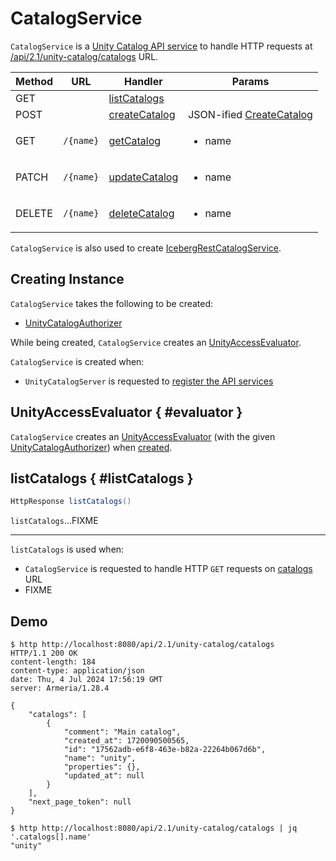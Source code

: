 # CatalogService

`CatalogService` is a [Unity Catalog API service](UnityCatalogServer.md) to handle HTTP requests at [/api/2.1/unity-catalog/catalogs](UnityCatalogServer.md#addServices) URL.

Method | URL | Handler | Params
-|-|-|-
 GET | | [listCatalogs](#listCatalogs) |
 POST | | [createCatalog](#createCatalog) | JSON-ified [CreateCatalog](CreateCatalog.md)
 GET | `/{name}` | [getCatalog](#getCatalog) | <ul><li>name</li></ul>
 PATCH | `/{name}` | [updateCatalog](#updateCatalog) | <ul><li>name</li></ul>
 DELETE | `/{name}` | [deleteCatalog](#deleteCatalog) | <ul><li>name</li></ul>

`CatalogService` is also used to create [IcebergRestCatalogService](../iceberg/IcebergRestCatalogService.md#catalogService).

## Creating Instance

`CatalogService` takes the following to be created:

* <span id="authorizer"> [UnityCatalogAuthorizer](../server-authorization/UnityCatalogAuthorizer.md)

While being created, `CatalogService` creates an [UnityAccessEvaluator](#evaluator).

`CatalogService` is created when:

* `UnityCatalogServer` is requested to [register the API services](UnityCatalogServer.md#addServices)

## UnityAccessEvaluator { #evaluator }

`CatalogService` creates an [UnityAccessEvaluator](../server-authorization/UnityAccessEvaluator.md) (with the given [UnityCatalogAuthorizer](#authorizer)) when [created](#creating-instance).

## listCatalogs { #listCatalogs }

```scala
HttpResponse listCatalogs()
```

`listCatalogs`...FIXME

---

`listCatalogs` is used when:

* `CatalogService` is requested to handle HTTP `GET` requests on [catalogs](UnityCatalogServer.md#addServices) URL
* FIXME

## Demo

```console
$ http http://localhost:8080/api/2.1/unity-catalog/catalogs
HTTP/1.1 200 OK
content-length: 184
content-type: application/json
date: Thu, 4 Jul 2024 17:56:19 GMT
server: Armeria/1.28.4

{
    "catalogs": [
        {
            "comment": "Main catalog",
            "created_at": 1720090500565,
            "id": "17562adb-e6f8-463e-b82a-22264b067d6b",
            "name": "unity",
            "properties": {},
            "updated_at": null
        }
    ],
    "next_page_token": null
}
```

```console
$ http http://localhost:8080/api/2.1/unity-catalog/catalogs | jq '.catalogs[].name'
"unity"
```
